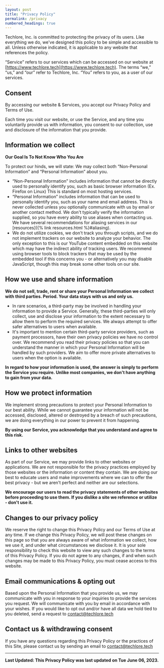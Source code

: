 ```yaml
---
layout: post
title: "Privacy Policy"
permalink: /privacy
numbered_headings: true
---
```

Techlore, Inc. is committed to protecting the privacy of its users. Like everything we do, we've designed this policy to be simple and accessible to all. Unless otherwise indicated, it is applicable to any website that references the policy.

“Service” refers to our services which can be accessed on our website at [https://www.techlore.tech](https://www.techlore.tech). The terms “we,” “us,” and “our” refer to Techlore, Inc. “You” refers to you, as a user of our services.

## Consent

By accessing our website & Services, you accept our Privacy Policy and Terms of Use.

Each time you visit our website, or use the Service, and any time you voluntarily provide us with information, you consent to our collection, use and disclosure of the information that you provide.

## Information we collect

**Our Goal Is To Not Know Who You Are**

To protect our hinds, we will state: We may collect both “Non-Personal Information” and “Personal Information” about you.

- “Non-Personal Information” includes information that cannot be directly used to personally identify you, such as basic browser information (Ex. Firefox on Linux) This is standard on most hosting services.
- “Personal Information” includes information that can be used to personally identify you, such as your name and email address. This is never collected unless you optionally communicate with us by email or another contact method. We don't typically verify the information supplied, so you have every ability to use aliases when contacting us. We have several recommendations for aliasing services in our [resources]({% link resources.html %}#aliasing).
- We do not utilize cookies, we don't track you through scripts, and we do not implement trackers on our website to analyze your behavior. The only exception to this is our YouTube content embedded on this website which may have the indirect ability of tracking users. We recommend using browser tools to block trackers that may be used by the embedded tool if this concerns you - or alternatively you may disable JavaScript, though this may break some other tools on our site.

## How we use and share information

**We do not sell, trade, rent or share your Personal Information we collect with third parties. Period. Your data stays with us and only us.**

- In rare scenarios, a third-party may be involved in handling your information to provide a Service. Generally, these third-parties will only collect, use and disclose your information to the extent necessary to allow them to perform the required services. We always attempt to offer safer alternatives to users when available.
- It's important to mention certain third-party service providers, such as payment processors, have their own privacy policies we have no control over. We recommend you read their privacy policies so that you can understand the manner in which your Personal Information will be handled by such providers. We aim to offer more private alternatives to users when the option is available.

**In regard to how your information is used, the answer is simply to perform the Service you require. Unlike most companies, we don't have anything to gain from your data.**

## How we protect information

We implement strong precautions to protect your Personal Information to our best ability. While we cannot guarantee your information will not be accessed, disclosed, altered or destroyed by a breach of such precautions, we are doing everything in our power to prevent it from happening.

**By using our Service, you acknowledge that you understand and agree to this risk.**

## Links to other websites

As part of our Service, we may provide links to other websites or applications. We are not responsible for the privacy practices employed by those websites or the information or content they contain. We are doing our best to educate users and make improvements where we can to offer the best privacy - but we aren't perfect and neither are our selections.

**We encourage our users to read the privacy statements of other websites before proceeding to use them. If you dislike a site we reference or utilize - don't use it.**

## Changes to our privacy policy

We reserve the right to change this Privacy Policy and our Terms of Use at any time. If we change this Privacy Policy, we will post these changes on this page so that you are always aware of what information we collect, how we use it, and under what circumstances we disclose it. It is your sole responsibility to check this website to view any such changes to the terms of this Privacy Policy. If you do not agree to any changes, if and when such changes may be made to this Privacy Policy, you must cease access to this website.

## Email communications &amp; opting out

Based upon the Personal Information that you provide us, we may communicate with you in response to your inquiries to provide the services you request. We will communicate with you by email in accordance with your wishes. If you would like to opt out and/or have all data we hold tied to you deleted, send a request to [contact@techlore.tech](mailto:contact@techlore.tech?subject=Opting%20out%20from%20email%20communications)

## Contact us &amp; withdrawing consent

If you have any questions regarding this Privacy Policy or the practices of this Site, please contact us by sending an email to [contact@techlore.tech](mailto:contact@techlore.tech)

---

**Last Updated: This Privacy Policy was last updated on Tue June 06, 2023.**
